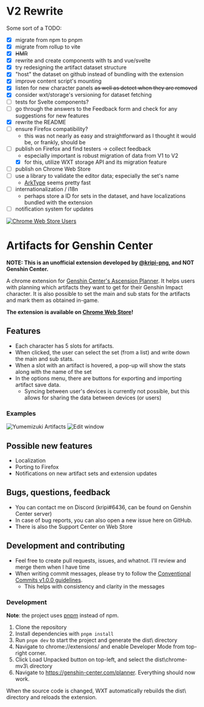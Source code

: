 # V2 Rewrite

Some sort of a TODO:
- [x] migrate from npm to pnpm
- [x] migrate from rollup to vite
- [x] ~~HMR~~
- [x] rewrite and create components with ts and vue/svelte
- [x] try redesigning the artifact dataset structure
- [x] "host" the dataset on github instead of bundling with the extension
- [x] improve content script's mounting
- [x] listen for new character panels ~~as well as detect when they are removed~~
- [x] consider wxt/storage's versioning for dataset fetching
- [ ] tests for Svelte components?
- [ ] go through the answers to the Feedback form and check for any suggestions for new features
- [x] rewrite the README
- [ ] ensure Firefox compatibility?
  - this was not nearly as easy and straightforward as I thought it would be, or frankly, should be
- [ ] publish on Firefox and find testers -> collect feedback
  - especially important is robust migration of data from V1 to V2
  - [x] for this, utilize WXT storage API and its migration feature
- [ ] publish on Chrome Web Store
- [ ] use a library to validate the editor data; especially the set's name
  - [ArkType](https://arktype.io/) seems pretty fast
- [ ] internationalization / i18n
  - perhaps store a ID for sets in the dataset, and have localizations bundled with the extension
- [ ] notification system for updates

[![Chrome Web Store Users](https://img.shields.io/chrome-web-store/users/jleonalkkhbfeafkmfgofopiadjkalno?style=for-the-badge&logo=googlechrome&label=Chrome%20Users&color=orange)](https://chrome.google.com/webstore/detail/artifacts-for-genshin-cen/jleonalkkhbfeafkmfgofopiadjkalno)

# Artifacts for Genshin Center
**NOTE: This is an unofficial extension developed by [@kripi-png](https://github.com/kripi-png), and NOT Genshin Center.**

A chrome extension for [Genshin Center's Ascension Planner](https://genshin-center.com/planner).
It helps users with planning which artifacts they want to get for their Genshin Impact character.
It is also possible to set the main and sub stats for the artifacts and mark them as obtained in-game.

**The extension is available on [Chrome Web Store](https://chrome.google.com/webstore/detail/artifacts-for-genshin-pla/jleonalkkhbfeafkmfgofopiadjkalno)!**

## Features
- Each character has 5 slots for artifacts.
- When clicked, the user can select the set (from a list) and write down the main and sub stats.
- When a slot with an artifact is hovered, a pop-up will show the stats along with the name of the set
- In the options menu, there are buttons for exporting and importing artifact save data.
  - Syncing between user's devices is currently not possible, but this allows for sharing the data between devices (or users)

### Examples
![Yumemizuki Artifacts](https://i.imgur.com/pwfE1fC.png)
![Edit window](https://i.imgur.com/xIz2QoV.png)

## Possible new features
- Localization
- Porting to Firefox
- Notifications on new artifact sets and extension updates

## Bugs, questions, feedback
- You can contact me on Discord (kripi#6436, can be found on Genshin Center server)
- In case of bug reports, you can also open a new issue here on GitHub.
- There is also the Support Center on Web Store

## Development and contributing
- Feel free to create pull requests, issues, and whatnot. I'll review and merge them when I have time
- When writing commit messages, please try to follow the [Conventional Commits v1.0.0 guidelines](https://www.conventionalcommits.org/en/v1.0.0/).
  - This helps with consistency and clarity in the messages

### Development
**Note**: the project uses [pnpm](https://pnpm.io/) instead of npm.

1. Clone the repository
2. Install dependencies with `pnpm install`
3. Run `pnpm dev` to start the project and generate the dist\ directory
4. Navigate to chrome://extensions/ and enable Developer Mode from top-right corner.
5. Click Load Unpacked button on top-left, and select the dist\chrome-mv3\ directory
6. Navigate to https://genshin-center.com/planner. Everything should now work.

When the source code is changed, WXT automatically rebuilds the dist\ directory and reloads the extension.
